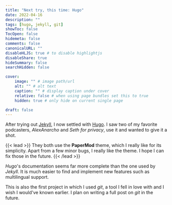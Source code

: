 ```yaml
---
title: "Next try, this time: Hugo"
date: 2022-04-16
description: ""
tags: [hugo, jekyll, git]
showToc: false
TocOpen: false
hidemeta: false
comments: false
canonicalURL: ""
disableHLJS: true # to disable highlightjs
disableShare: true
hideSummary: false
searchHidden: false

cover:
    image: "" # image path/url
    alt: "" # alt text
    caption: "" # display caption under cover
    relative: false # when using page bundles set this to true
    hidden: true # only hide on current single page

draft: false
---
```

After trying out [Jekyll](https://jekyllrb.com/), I now settled with [Hugo](https://gohugo.io/). I saw two of my favorite podcasters, *AlexAnarcho* and *Seth for privacy*, use it and wanted to give it a shot.

{{< lead >}}
They both use the **PaperMod** theme, which I really like for its simplicity. Apart from a few minor bugs, I really like the theme. I hope I can fix those in the future.
{{< /lead >}}

*Hugo*'s documentation seems far more complete than the one used by *Jekyll*. It is much easier to find and implement new features such as multilingual support.

This is also the first project in which I used *git*, a tool I fell in love with and I wish I would've known earlier. I plan on writing a full post on *git* in the future.
